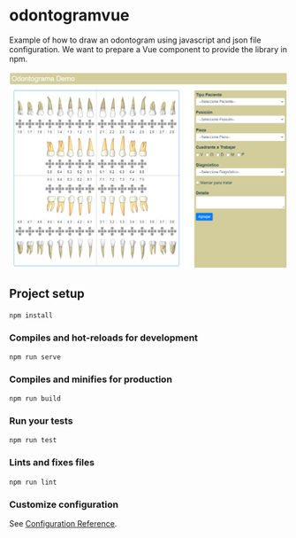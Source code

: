 # odontogramvue

Example of how to draw an odontogram using javascript and json file configuration. We want to prepare a Vue component to provide the library in npm.

![Demo](https://github.com/elymichael/odontogramvue/blob/master/public/img/Demo.png)

## Project setup
```
npm install
```

### Compiles and hot-reloads for development
```
npm run serve
```

### Compiles and minifies for production
```
npm run build
```

### Run your tests
```
npm run test
```

### Lints and fixes files
```
npm run lint
```

### Customize configuration
See [Configuration Reference](https://cli.vuejs.org/config/).
